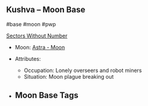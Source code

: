 ## Kushva &ndash; Moon Base

#base #moon #pwp

[Sectors Without Number](https://sectorswithoutnumber.com/sector/bfDcBzTtgpeyLUfwzjio/moonBase/Y2mKe4MeB4Z7Np9AuPTs)

- Moon: [Astra - Moon](../../../Gaming/StarsWithoutNumber/PiratesWithoutPlunder/Astra%20-%20Moon.md)

- Attributes:
   -   Occupation: Lonely overseers and robot miners
   -   Situation: Moon plague breaking out

- Moon Base Tags
	- 
